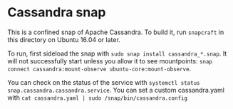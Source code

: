 # Cassandra snap

This is a confined snap of Apache Cassandra. To build it, run `snapcraft` in this directory on Ubuntu 16.04 or later.

To run, first sideload the snap with `sudo snap install cassandra_*.snap`. It will not successfully start unless you allow it to see mountpoints: `snap connect cassandra:mount-observe ubuntu-core:mount-observe`.

You can check on the status of the service with `systemctl status snap.cassandra.cassandra.service`. You can set a custom cassandra.yaml with `cat cassandra.yaml | sudo /snap/bin/cassandra.config`
